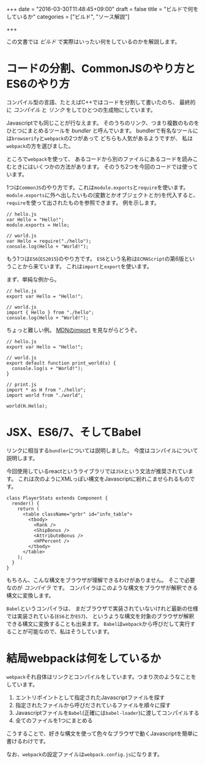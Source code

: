 +++
date = "2016-03-30T11:48:45+09:00"
draft = false
title = "ビルドで何をしているか"
categories = ["ビルド", "ソース解説"]

+++

この文書では *ビルド* で実際はいったい何をしているのかを解説します。

# コードの分割、CommonJSのやり方とES6のやり方

コンパイル型の言語、たとえばC++ではコードを分割して書いたのち、
最終的に *コンパイル* と *リンク* をしてひとつの生成物にしています。

Javascriptでも同じことが行なえます。
そのうちのリンク、つまり複数のものをひとつにまとめるツールを *bundler* と呼んでいます。
bundlerで有名なツールには`browserify`と`webpack`の2つがあって
どちらも人気があるようですが、
私は`webpack`の方を選びました。

ところで`webpack`を使って、
あるコードから別のファイルにあるコードを読みこむときにはいくつかの方法があります。
そのうち2つを今回のコードでは使っています。

1つは`CommonJS`のやり方です。これは`module.exports`と`require`を使います。
`module.exports`に外へ出したいもの(変数とかオブジェクトとか)を代入すると、
`require`を使って出されたものを参照できます。
例を示します。

```
// hello.js
var Hello = "Hello!";
module.exports = Hello;

// world.js
var Hello = require("./hello");
console.log(Hello + "World!");
```

もう1つは`ES6`(`ES2015`)のやり方です。
`ES6`という名称は`ECMAScript`の第6版ということから来ています。
これは`import`と`export`を使います。

まず、単純な例から。

```
// hello.js
export var Hello = "Hello!";

// world.js
import { Hello } from "./hello";
console.log(Hello + "World!");
```

ちょっと難しい例。
[MDNのimport](https://developer.mozilla.org/ja/docs/Web/JavaScript/Reference/Statements/import)
を見ながらどうぞ。

```
// hello.js
export var Hello = "Hello!";

// world.js
export default function print_world(s) {
  console.log(s + "World!");
}

// print.js
import * as H from "./hello";
import world from "./world";

world(H.Hello);
```

# JSX、ES6/7、そしてBabel

リンクに相当する`bundler`については説明しました。
今度はコンパイルについて説明します。

今回使用しているreactというライブラリでは`JSX`という文法が推奨されています。
これは次のようにXMLっぽい構文をJavascriptに紛れこませられるものです。
```
class PlayerStats extends Component {
  render() {
    return (
      <table className="grbr" id="info_table">
        <tbody>
          <Rank />
          <ShipBonus />
          <AttributeBonus />
          <HPPercent />
        </tbody>
      </table>
    );
  }
}
```

もちろん、こんな構文をブラウザが理解できるわけがありません。
そこで必要なのが *コンパイラ* です。
コンパイラはこのような構文をブラウザが解釈できる構文に変換します。

`Babel`というコンパイラは、
まだブラウザで実装されていないけれど最新の仕様では実装されている(`ES6`とか`ES7`)、
というような構文を対象のブラウザが解釈できる構文に変換することも出来ます。
`Babel`は`webpack`から呼びだして実行することが可能なので、私はそうしています。

# 結局webpackは何をしているか

`webpack`それ自体はリンクとコンパイルをしています。つまり次のようなことをしています。

1. エントリポイントとして指定されたJavascriptファイルを探す
1. 指定されたファイルから呼びだされているファイルを順々に探す
1. Javascriptファイルを`Babel`(正確には`babel-loader`)に渡してコンパイルする
1. 全てのファイルを1つにまとめる

こうすることで、好きな構文を使って色々なブラウザで動くJavascriptを簡単に書けるわけです。

なお、`webpack`の設定ファイルは`webpack.config.js`になります。

